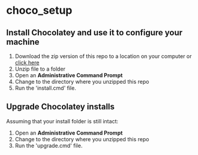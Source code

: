 # choco_setup

## Install Chocolatey and use it to configure your machine
1. Download the zip version of this repo to a location on your computer or [click here](https://github.com/ithank/testps/archive/master.zip)
2. Unzip file to a folder
3. Open an **Administrative Command Prompt**
4. Change to the directory where you unzipped this repo
5. Run the 'install.cmd' file.

## Upgrade Chocolatey installs
Assuming that your install folder is still intact:
1. Open an **Administrative Command Prompt**
2. Change to the directory where you unzipped this repo
3. Run the 'upgrade.cmd' file. 
